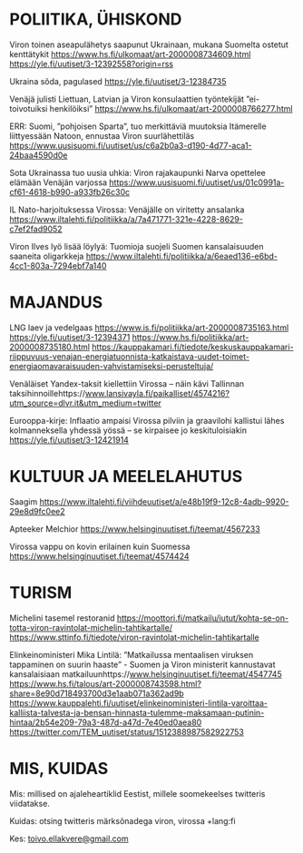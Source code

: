 



# POLIITIKA, ÜHISKOND

Viron toinen aseapulähetys saapunut Ukrainaan, mukana Suomelta ostetut kenttätykit 
https://www.hs.fi/ulkomaat/art-2000008734609.html
https://yle.fi/uutiset/3-12392558?origin=rss

Ukraina sõda, pagulased
https://yle.fi/uutiset/3-12384735

Venäjä julisti Liettuan, Latvian ja Viron konsulaattien työntekijät ”ei-toivotuiksi henkilöiksi”
https://www.hs.fi/ulkomaat/art-2000008766277.html

ERR: Suomi, ”pohjoisen Sparta”, tuo merkittäviä muutoksia Itämerelle liittyessään Natoon, ennustaa Viron suurlähettiläs
https://www.uusisuomi.fi/uutiset/us/c6a2b0a3-d190-4d77-aca1-24baa4590d0e

Sota Ukrainassa tuo uusia uhkia: Viron rajakaupunki Narva opettelee elämään Venäjän varjossa
https://www.uusisuomi.fi/uutiset/us/01c0991a-cf61-4618-b990-a933fb26c30c

IL Nato-harjoituksessa Virossa: Venäjälle on viritetty ansalanka
https://www.iltalehti.fi/politiikka/a/7a471771-321e-4228-8629-c7ef2fad9052

Viron Ilves lyö lisää löylyä: Tuomioja suojeli Suomen kansalaisuuden saaneita oligarkkeja
https://www.iltalehti.fi/politiikka/a/6eaed136-e6bd-4cc1-803a-7294ebf7a140

# MAJANDUS

LNG laev ja vedelgaas 
https://www.is.fi/politiikka/art-2000008735163.html
https://yle.fi/uutiset/3-12394371
https://www.hs.fi/politiikka/art-2000008735180.html
https://kauppakamari.fi/tiedote/keskuskauppakamari-riippuvuus-venajan-energiatuonnista-katkaistava-uudet-toimet-energiaomavaraisuuden-vahvistamiseksi-perusteltuja/


Venäläiset Yandex-taksit kiellettiin Virossa – näin kävi Tallinnan taksihinnoillehttps://www.lansivayla.fi/paikalliset/4574216?utm_source=dlvr.it&utm_medium=twitter

Eurooppa-kirje: Inflaatio ampaisi Virossa pilviin ja graavilohi kallistui lähes kolmanneksella yhdessä yössä – se kirpaisee jo keskituloisiakin
https://yle.fi/uutiset/3-12421914 

# KULTUUR JA MEELELAHUTUS

Saagim
https://www.iltalehti.fi/viihdeuutiset/a/e48b19f9-12c8-4adb-9920-29e8d9fc0ee2 

Apteeker Melchior
https://www.helsinginuutiset.fi/teemat/4567233

Virossa vappu on kovin erilainen kuin Suomessa
https://www.helsinginuutiset.fi/teemat/4574424

# TURISM

Michelini tasemel restoranid 
https://moottori.fi/matkailu/jutut/kohta-se-on-totta-viron-ravintolat-michelin-tahtikartalle/
https://www.sttinfo.fi/tiedote/viron-ravintolat-michelin-tahtikartalle

Elinkeinoministeri Mika Lintilä: ”Matkailussa mentaalisen viruksen tappaminen on suurin haaste” - Suomen ja Viron ministerit kannustavat kansalaisiaan matkailuunhttps://www.helsinginuutiset.fi/teemat/4547745 
https://www.hs.fi/talous/art-2000008743598.html?share=8e90d718493700d3e1aab071a362ad9b
https://www.kauppalehti.fi/uutiset/elinkeinoministeri-lintila-varoittaa-kalliista-talvesta-ja-bensan-hinnasta-tulemme-maksamaan-putinin-hintaa/2b54e209-79a3-487d-a47d-7e40ed0aea80
https://twitter.com/TEM_uutiset/status/1512388987582922753

# MIS, KUIDAS

Mis: millised on ajaleheartiklid Eestist, millele soomekeelses twitteris viidatakse. 

Kuidas: otsing  twitteris märksõnadega viron, virossa +lang:fi

Kes: toivo.ellakvere@gmail.com





